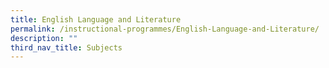 ```yaml
---
title: English Language and Literature
permalink: /instructional-programmes/English-Language-and-Literature/
description: ""
third_nav_title: Subjects
---
```


